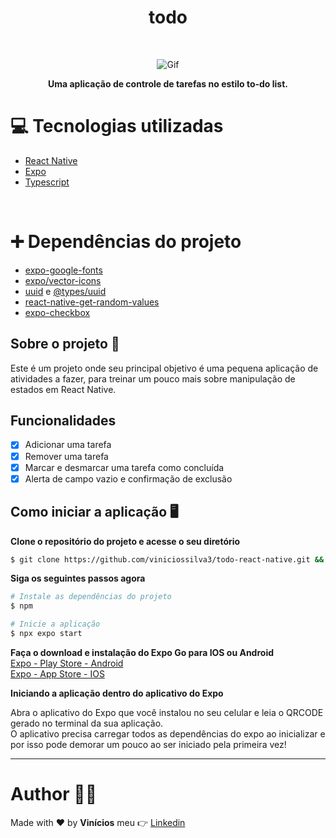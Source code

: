 <h1 align="center"><strong>todo</strong></h1>

<br>

<p align="center">
  <img alt="Gif" src="https://user-images.githubusercontent.com/56976328/199724234-1389cdb2-f966-495b-9f28-053c998061e4.gif" />
</p>

<strong><p align="center">Uma aplicação de controle de tarefas no estilo to-do list.</p></strong>

# 💻 Tecnologias utilizadas

-   [React Native](https://reactnative.dev)
-   [Expo](https://expo.dev)
-   [Typescript](https://www.typescriptlang.org)

<br>

# :heavy_plus_sign: Dependências do projeto

-   [expo-google-fonts](https://docs.expo.dev/guides/using-custom-fonts/)
-   [expo/vector-icons](https://docs.expo.dev/guides/icons/)
-   [uuid](https://www.npmjs.com/package/uuid) e [@types/uuid](https://www.npmjs.com/package/@types/uuid)
-   [react-native-get-random-values](https://www.npmjs.com/package/react-native-get-random-values)
-   [expo-checkbox](https://docs.expo.dev/versions/latest/sdk/checkbox/)

## Sobre o projeto :open_file_folder:

Este é um projeto onde seu principal objetivo é uma pequena aplicação de atividades a fazer, para treinar um pouco mais sobre manipulação de estados em React Native.

## Funcionalidades

-   [x] Adicionar uma tarefa
-   [x] Remover uma tarefa
-   [x] Marcar e desmarcar uma tarefa como concluída
-   [x] Alerta de campo vazio e confirmação de exclusão

## Como iniciar a aplicação :desktop_computer:

**Clone o repositório do projeto e acesse o seu diretório**

```bash
$ git clone https://github.com/viniciossilva3/todo-react-native.git && cd todo-react-native
```

**Siga os seguintes passos agora**

```bash
# Instale as dependências do projeto
$ npm

# Inicie a aplicação
$ npx expo start
```

**Faça o download e instalação do Expo Go para IOS ou Android**
<br>
[Expo - Play Store - Android](https://apps.apple.com/app/apple-store/id982107779)
<br>
[Expo - App Store - IOS](https://apps.apple.com/app/apple-store/id982107779)

**Iniciando a aplicação dentro do aplicativo do Expo**
<br>
<p>
    Abra o aplicativo do Expo que você instalou no seu celular e leia o QRCODE gerado no terminal da sua aplicação.
    <br>
    O aplicativo precisa carregar todos as dependências do expo ao inicializar e por isso pode demorar um pouco ao ser iniciado pela primeira vez!    
</p>

---

# Author :man_technologist:

Made with :heart: by **Vinícios** meu :point_right: [Linkedin](https://www.linkedin.com/in/vinicios-batista-da-silva/)
